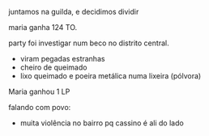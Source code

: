 juntamos na guilda, e decidimos dividir

maria ganha 124 TO.

party foi investigar num beco no distrito central.
- viram pegadas estranhas
- cheiro de queimado
- lixo queimado e poeira metálica numa lixeira (pólvora)

Maria ganhou 1 LP

falando com povo:
- muita violência no bairro pq cassino é ali do lado
